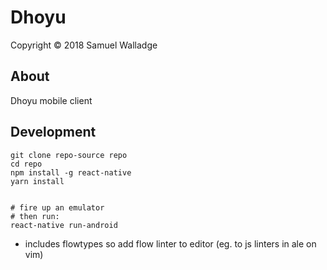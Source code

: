 
# Dhoyu

Copyright © 2018 Samuel Walladge

## About

Dhoyu mobile client


## Development

```
git clone repo-source repo
cd repo
npm install -g react-native
yarn install


# fire up an emulator
# then run:
react-native run-android
```

- includes flowtypes so add flow linter to editor (eg. to js linters in ale on
  vim)

